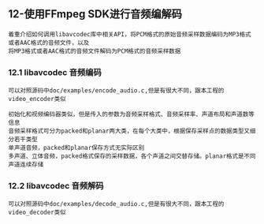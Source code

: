 ## 12-使用FFmpeg SDK进行音频编解码

    着重介绍如何调用libavcodec库中相关API，将PCM格式的原始音频采样数据编码为MP3格式或者AAC格式的音频文件，以及
    将MP3格式或者AAC格式的音频文件解码为PCM格式的音频采样数据

### 12.1 libavcodec 音频编码

    可以对照源码中doc/examples/encode_audio.c,但是有很大不同，跟本工程的video_encoder类似

    初始化和视频编码器类似，但是传入的参数为音频采样格式、音频采样率、声道布局和声道数等信息
    音频采样格式可分为packed和planar两大类，在每个大类中，根据保存采样点的数据类型又细分若干类型
    单声道音频，packed和planar保存方式无实际区别
    多声道、立体音频，packed格式保存的采样数据，各个声道之间交替存储。planar格式是不同声道连续存储

### 12.2 libavcodec 音频解码
    
    可以对照源码中doc/examples/decode_audio.c,但是有很大不同，跟本工程的video_decoder类似